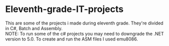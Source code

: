 # Eleventh-grade-IT-projects
This are some of the projects i made during eleventh grade. They're divided in C#, Batch and Assembly.\
NOTE: To run some of the c# projects you may need to downgrade the .NET version to 5.0. To create and run the ASM files I used emu8086.
